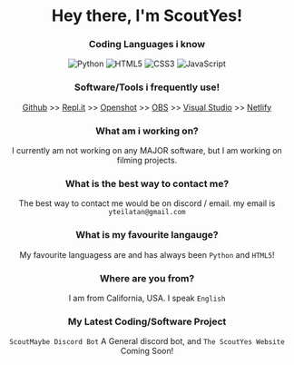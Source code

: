 <h1 align="center">Hey there, I'm ScoutYes!<br></h1>


<h3 align="center">Coding Languages i know<br></h3>

<p align="center">
  <img alt="Python" src="https://img.shields.io/badge/-Python-23272A?style=flat&logo=python">
  <img alt="HTML5" src="https://img.shields.io/badge/-HTML5-23272A?style=flat&logo=html5">
  <img alt="CSS3" src="https://img.shields.io/badge/-CSS3-23272A?style=flat&logo=css3">
  <img alt="JavaScript" src="https://img.shields.io/badge/-JavaScript-23272A?style=flat&logo=javascript">
</p>

<h3 align="center">Software/Tools i frequently use!<br></h3>

<p align="center"
  <strong><a href="https://github.com/">Github</a> >> <a href="https://repl.it/">Repl.it</a> >> <a href="https://openshot.org/">Openshot</a> >> <a href="http:/obsproject.org/">OBS</a> >> <a href="https://visualstudio.microsoft.com/">Visual Studio</a> >> <a href="https://netlify.com">Netlify</a></strong>
</p>

<h3 align="center">What am i working on?<br></h3>
  <p align="center">I currently am not working on any MAJOR software, but I am working on filming projects.</p>

<h3 align="center">What is the best way to contact me?<br></h3>
<p align="center">The best way to contact me would be on discord / email. my email is <code>yteilatan@gmail.com</code></p>

<h3 align="center">What is my favourite langauge?<br></h3>
<p align="center">My favourite languagess are and has always been <code>Python</code> and <code>HTML5</code>!</p>

<h3 align="center">Where are you from?<br></h3>
<p align="center">I am from California, USA. I speak <code>English</code></p>

<h3 align="center">My Latest Coding/Software Project<br></h3>
<p align="center"><code>ScoutMaybe Discord Bot</code> A General discord bot, and <code>The ScoutYes Website</code> Coming Soon!</p>
